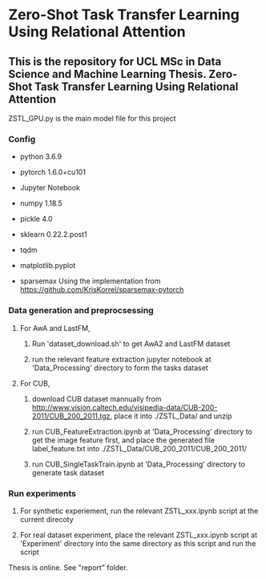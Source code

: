 # Zero-Shot Task Transfer Learning Using Relational Attention
## This is the repository for UCL MSc in Data Science and Machine Learning Thesis. Zero-Shot Task Transfer Learning Using Relational Attention

ZSTL_GPU.py is the main model file for this project

### Config

- python 3.6.9

- pytorch 1.6.0+cu101

- Jupyter Notebook

- numpy 1.18.5

- pickle 4.0

- sklearn 0.22.2.post1

- tqdm

- matplotlib.pyplot

- sparsemax
Using the implementation from https://github.com/KrisKorrel/sparsemax-pytorch


### Data generation and preprocsessing

1. For AwA and LastFM, 

    1. Run 'dataset_download.sh' to get AwA2 and LastFM dataset

    2. run the relevant feature extraction jupyter notebook at 'Data_Processing' directory to form the tasks dataset

2. For CUB, 
    1. download CUB dataset mannually from http://www.vision.caltech.edu/visipedia-data/CUB-200-2011/CUB_200_2011.tgz, place it into ./ZSTL_Data/ and unzip

    2. run CUB_FeatureExtraction.ipynb at 'Data_Processing' directory to get the image feature first, and place the generated file label_feature.txt into ./ZSTL_Data/CUB_200_2011/CUB_200_2011/

    3. run CUB_SingleTaskTrain.ipynb at 'Data_Processing' directory to generate task dataset

### Run experiments

1. For synthetic experiement, run the relevant ZSTL_xxx.ipynb script at the current direcoty

2. For real dataset experiment, place the relevant ZSTL_xxx.ipynb script at 'Experiment' directory into the same directory as this script and run the script

Thesis is online. See "report" folder.
